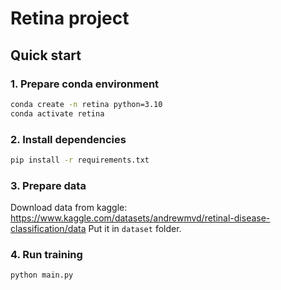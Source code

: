 # Retina project

## Quick start

### 1. Prepare conda environment
```bash
conda create -n retina python=3.10
conda activate retina
```

### 2. Install dependencies
```bash
pip install -r requirements.txt
```

### 3. Prepare data
Download data from kaggle: https://www.kaggle.com/datasets/andrewmvd/retinal-disease-classification/data
Put it in `dataset` folder.

### 4. Run training
```bash
python main.py
```

